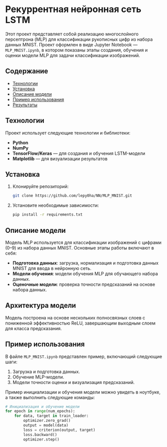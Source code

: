 # Рекуррентная нейронная сеть LSTM

Этот проект представляет собой реализацию многослойного персептрона (MLP) для классификации рукописных цифр из набора данных MNIST. Проект оформлен в виде Jupyter Notebook — `MLP_MNIST.ipynb`, в котором показаны этапы создания, обучения и оценки модели MLP для задачи классификации изображений.

## Содержание
- [Технологии](#технологии)
- [Установка](#установка)
- [Описание модели](#описание-модели)
- [Пример использования](#пример-использования)
- [Результаты](#результаты)

## Технологии

Проект использует следующие технологии и библиотеки:

- **Python**
- **NumPy**
- **TensorFlow/Keras** — для создания и обучения LSTM-модели
- **Matplotlib** — для визуализации результатов

## Установка

1. Клонируйте репозиторий:
   ```bash
   git clone https://github.com/lepy0ha/NN/MLP_MNIST.git
   ```
2. Установите необходимые зависимости:
   ```bash
   pip install -r requirements.txt
   ```
## Описание модели
Модель MLP используется для классификации изображений с цифрами (0–9) из набора данных MNIST. Основные этапы работы включают в себя:

- **Подготовка данных**: загрузка, нормализация и подготовка данных MNIST для ввода в нейронную сеть.
- **Модели обучения**: модели обучения MLP для обучающего набора данных.
- **Оценочные модели**: проверка точности предсказаний на основе набора данных.
## Архитектура модели
Модель построена на основе нескольких полносвязных слоев с пониженной эффективностью ReLU, завершающим выходным слоем для класса предсказания.

## Пример использования
В файле `MLP_MNIST.ipynb` представлен пример, включающий следующие шаги:

1. Загрузка и подготовка данных.
2. Обучение MLP-модели.
3. Модели точности оценки и визуализация предсказаний.

Пример инициализации и обучения модели можно увидеть в ноутбуке, а также выполнить следующие команды:

```python
# Инициализация и обучение модели
for epoch in range(num_epochs):
    for data, target in train_loader:
        optimizer.zero_grad()
        output = model(data)
        loss = criterion(output, target)
        loss.backward()
        optimizer.step()
```